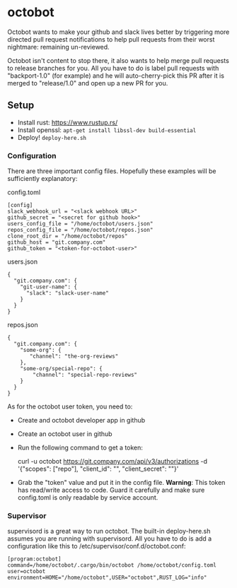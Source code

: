 octobot
=======

Octobot wants to make your github and slack lives better by triggering
more directed pull request notifications to help pull requests from their
worst nightmare: remaining un-reviewed.

Octobot isn't content to stop there, it also wants to help merge pull requests
to release branches for you. All you have to do is label pull requests with
"backport-1.0" (for example) and he will auto-cherry-pick this PR after it is
merged to "release/1.0" and open up a new PR for you.


Setup
-----

- Install rust: https://www.rustup.rs/
- Install openssl: `apt-get install libssl-dev build-essential`
- Deploy! `deploy-here.sh`


### Configuration

There are three important config files. Hopefully these examples will be sufficiently explanatory:

config.toml

    [config]
    slack_webhook_url = "<slack webhook URL>"
    github_secret = "<secret for github hook>"
    users_config_file = "/home/octobot/users.json"
    repos_config_file = "/home/octobot/repos.json"
    clone_root_dir = "/home/octobot/repos"
    github_host = "git.company.com"
    github_token = "<token-for-octobot-user>"

users.json

    {
      "git.company.com": {
        "git-user-name": {
          "slack": "slack-user-name"
        }
      }
    }

repos.json

    {
      "git.company.com": {
        "some-org": {
           "channel": "the-org-reviews"
        },
        "some-org/special-repo": {
            "channel": "special-repo-reviews"
        }
      }
    }

As for the octobot user token, you need to:

- Create and octobot developer app in github
- Create an octobot user in github
- Run the following command to get a token:

    curl -u octobot https://git.company.com/api/v3/authorizations -d '{"scopes": ["repo"], "client_id": "<app id>", "client_secret": "<app secret>"}'

- Grab the "token" value and put it in the config file.
  **Warning**: This token has read/write access to code. Guard it carefully and make sure config.toml is only readable by service account.


### Supervisor

supervisord is a great way to run octobot. The built-in deploy-here.sh
assumes you are running with supervisord. All you have to do is add a
configuration like this to /etc/supervisor/conf.d/octobot.conf:

    [program:octobot]
    command=/home/octobot/.cargo/bin/octobot /home/octobot/config.toml
    user=octobot
    environment=HOME="/home/octobot",USER="octobot",RUST_LOG="info"


